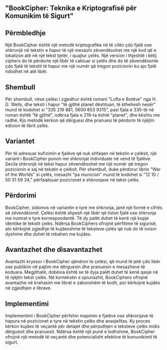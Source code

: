 ##  "BookCipher: Teknika e Kriptografisë për Komunikim të Sigurt"
## Përmbledhje

Një BookCipher është një metodë kriptografike në të cilën çdo fjalë ose shkronjë në tekstin e hapur të një mesazhi zëvendësohet me një kod që e lokalizon atë në një tekst tjetër, i quajtur çelës. Një version i thjeshtë i këtij ciphers do të përdorte një libër të caktuar si çelës dhe do të zëvendësonte çdo fjalë të tekstit të hapur me një numër që tregon pozicionin ku ajo fjalë ndodhet në atë libër.

## Shembull

Për shembull, nëse çelësi i zgjedhur është romani "Lufta e Botëve" nga H. G. Wells, dhe teksti i hapur "të gjithë planet dështuan, të kthehesh nesër" mund të kodohet si "335 219 881, 5600 853 9315", pasi fjala e 335-të në roman është "të gjithë", ndërsa fjala e 219-ta është "planet", dhe kështu me radhë. Kjo metodë kërkon që dërguesi dhe pranuesi të përdorin të njëjtin edicion të librit çelës.


## Variantet

Për të adresuar kufizimin e fjalëve që nuk shfaqen në tekstin e çelësit, një variant i BookCipher punon me shkronjat individuale në vend të fjalëve. Secila shkronjë në tekst hapur zëvendësohet me një numër që tregon pozicionin e saj në tekstin e çelësit. Për shembull, duke përdorur librin "War of the Worlds" si çelës, mesazhi "pa municion" mund të kodohet si "12 10 / 50 31 59 34," përfaqësuar pozicionet e shkronjave në tekst çelës.

## Përdorimi

BookCipher, sidomos në variantin e tyre me shkronja, janë një formë e cifrës së zëvendësimit. Çelësi është shpesh një libër që liston fjalë ose shkronja me numrat e tyre korrespondentë. Të dy palët duhet të kenë një kopje identike të tekstit çelës. Ndërsa BookCiphers ofrojnë përfitime të sigurisë, ato kërkojnë zgjedhje të kujdesshme të teksteve çelës që nuk do të nxisin dyshime dhe duhet të mbahen me kujdes.

## Avantazhet dhe disavantazhet

Avantazhi kryesor i BookCipher qëndron te çelësi, që mund të jetë çdo libër ose publikim në pajtim me dërguesin dhe pranuesin e mesazheve të koduara. Megjithatë, dobësia është se të dyja palët duhet të kenë qasje në të njëjtin tekst çelës. Në kontekstin e spiunazhit, BookCiphers ofrojnë avantazhe në krahasim me librat e zakonshëm të kodit, por kërkojnë kujdes në zgjedhjen e librave.

## Implementimi

Implementimi i BookCipher përfshin mapimin e fjalëve ose shkronjave të hapura në pozicionet e tyre në tekstin çelës dhe anasjelltas. Ky proces kërkon kujdes të veçantë për detajet dhe përputhjen e teksteve çelës midis dërguesit dhe pranuesit. Ndërsa është një punë e lodhshme, BookCipher ofrojnë një metodë të veçantë dhe potencialisht efektive të komunikimit të sigurt.
